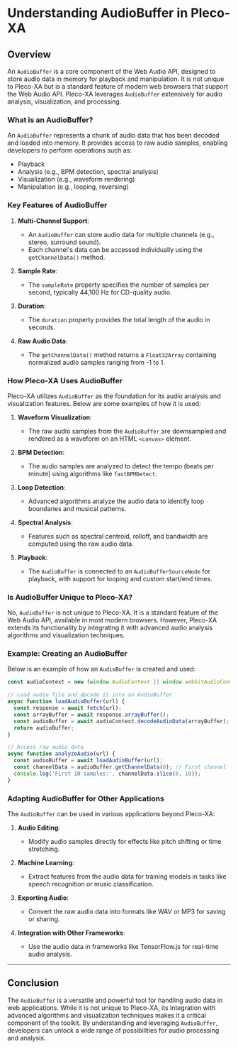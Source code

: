 # Understanding AudioBuffer in Pleco-XA

## Overview

An `AudioBuffer` is a core component of the Web Audio API, designed to store audio data in memory for playback and manipulation. It is not unique to Pleco-XA but is a standard feature of modern web browsers that support the Web Audio API. Pleco-XA leverages `AudioBuffer` extensively for audio analysis, visualization, and processing.

### What is an AudioBuffer?

An `AudioBuffer` represents a chunk of audio data that has been decoded and loaded into memory. It provides access to raw audio samples, enabling developers to perform operations such as:

- Playback
- Analysis (e.g., BPM detection, spectral analysis)
- Visualization (e.g., waveform rendering)
- Manipulation (e.g., looping, reversing)

### Key Features of AudioBuffer

1. **Multi-Channel Support**:
   - An `AudioBuffer` can store audio data for multiple channels (e.g., stereo, surround sound).
   - Each channel's data can be accessed individually using the `getChannelData()` method.

2. **Sample Rate**:
   - The `sampleRate` property specifies the number of samples per second, typically 44,100 Hz for CD-quality audio.

3. **Duration**:
   - The `duration` property provides the total length of the audio in seconds.

4. **Raw Audio Data**:
   - The `getChannelData()` method returns a `Float32Array` containing normalized audio samples ranging from -1 to 1.

### How Pleco-XA Uses AudioBuffer

Pleco-XA utilizes `AudioBuffer` as the foundation for its audio analysis and visualization features. Below are some examples of how it is used:

1. **Waveform Visualization**:
   - The raw audio samples from the `AudioBuffer` are downsampled and rendered as a waveform on an HTML `<canvas>` element.

2. **BPM Detection**:
   - The audio samples are analyzed to detect the tempo (beats per minute) using algorithms like `fastBPMDetect`.

3. **Loop Detection**:
   - Advanced algorithms analyze the audio data to identify loop boundaries and musical patterns.

4. **Spectral Analysis**:
   - Features such as spectral centroid, rolloff, and bandwidth are computed using the raw audio data.

5. **Playback**:
   - The `AudioBuffer` is connected to an `AudioBufferSourceNode` for playback, with support for looping and custom start/end times.

### Is AudioBuffer Unique to Pleco-XA?

No, `AudioBuffer` is not unique to Pleco-XA. It is a standard feature of the Web Audio API, available in most modern browsers. However, Pleco-XA extends its functionality by integrating it with advanced audio analysis algorithms and visualization techniques.

### Example: Creating an AudioBuffer

Below is an example of how an `AudioBuffer` is created and used:

```javascript
const audioContext = new (window.AudioContext || window.webkitAudioContext)();

// Load audio file and decode it into an AudioBuffer
async function loadAudioBuffer(url) {
  const response = await fetch(url);
  const arrayBuffer = await response.arrayBuffer();
  const audioBuffer = await audioContext.decodeAudioData(arrayBuffer);
  return audioBuffer;
}

// Access raw audio data
async function analyzeAudio(url) {
  const audioBuffer = await loadAudioBuffer(url);
  const channelData = audioBuffer.getChannelData(0); // First channel
  console.log('First 10 samples:', channelData.slice(0, 10));
}
```

### Adapting AudioBuffer for Other Applications

The `AudioBuffer` can be used in various applications beyond Pleco-XA:

1. **Audio Editing**:
   - Modify audio samples directly for effects like pitch shifting or time stretching.

2. **Machine Learning**:
   - Extract features from the audio data for training models in tasks like speech recognition or music classification.

3. **Exporting Audio**:
   - Convert the raw audio data into formats like WAV or MP3 for saving or sharing.

4. **Integration with Other Frameworks**:
   - Use the audio data in frameworks like TensorFlow.js for real-time audio analysis.

---

## Conclusion

The `AudioBuffer` is a versatile and powerful tool for handling audio data in web applications. While it is not unique to Pleco-XA, its integration with advanced algorithms and visualization techniques makes it a critical component of the toolkit. By understanding and leveraging `AudioBuffer`, developers can unlock a wide range of possibilities for audio processing and analysis.